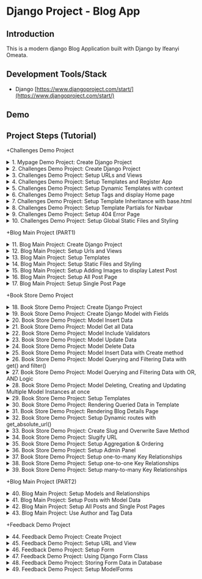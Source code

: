 # Django Project - Blog App

## Introduction

This is a modern django Blog Application built with Django by Ifeanyi Omeata.

## Development Tools/Stack

- Django [https://www.djangoproject.com/start/](https://www.djangoproject.com/start/)

## Demo

## Project Steps (Tutorial)

+Challenges Demo Project

<details>
<summary>1. Mypage Demo Project: Create Django Project </summary>

#  Mypage Demo Project: Create Django Project

### [https://github.com/omeatai/django-project-blog/commit/4305cb75b959e5a72ece9a6010d70a6d4adbb5c7](https://github.com/omeatai/django-project-blog/commit/4305cb75b959e5a72ece9a6010d70a6d4adbb5c7)
### [https://github.com/omeatai/django-project-blog/commit/7506153ce7946f2c39f38b71ae463c05a08cb824](https://github.com/omeatai/django-project-blog/commit/7506153ce7946f2c39f38b71ae463c05a08cb824)

# Check Python Version

```x
python —version
```

# Install Django Globally

```x
python -m pip install Django
```

# Create Django Project mypage

```x
django-admin startproject mypage
```

# Run Development Server to view Project

```x
cd mypage
python manage.py runserver
```

# Create Django Demo App: challenges 

```x
python manage.py startapp challenges
```

<img width="1047" alt="image" src="https://github.com/omeatai/django-project-blog/assets/32337103/e4a9ed77-4729-447d-b1e0-4e6f50aff4d1">
<img width="1047" alt="image" src="https://github.com/omeatai/django-project-blog/assets/32337103/ce7915ca-d59b-42f0-85a5-c78cca998798">
<img width="1047" alt="image" src="https://github.com/omeatai/django-project-blog/assets/32337103/65b5323a-dd8d-4633-8d5a-1f33785bbfd0">
<img width="1047" alt="image" src="https://github.com/omeatai/django-project-blog/assets/32337103/2fe98bad-c67c-4e5c-8fa9-83a1e3e9f280">
<img width="1047" alt="image" src="https://github.com/omeatai/django-project-blog/assets/32337103/bc01467a-6e77-4584-bf1f-1c34d13fa4e3">
<img width="1047" alt="image" src="https://github.com/omeatai/django-project-blog/assets/32337103/8008fd50-e539-4424-9ddf-2702c4954ef2">
<img width="1047" alt="image" src="https://github.com/omeatai/django-project-blog/assets/32337103/706c48aa-903c-43b1-b27a-3fc65db59732">

# #End</details>

<details>
<summary>2. Challenges Demo Project: Create Django Project </summary>

# Challenges Demo Project: Create Django Project

### [https://github.com/omeatai/django-project-blog/commit/7523b95502150f9015a6418041938ec08d90b70c](https://github.com/omeatai/django-project-blog/commit/7523b95502150f9015a6418041938ec08d90b70c)

# Create Project 

```x
django-admin startproject challenges_project
```

# Create App

```x
cd challenges_project
python manage.py startapp challenges
```

# Start Development Server

```x
python manage.py runserver
```

<img width="1047" alt="image" src="https://github.com/omeatai/django-project-blog/assets/32337103/a46c7c86-d22c-46d4-8263-4732154a318d">
<img width="1047" alt="image" src="https://github.com/omeatai/django-project-blog/assets/32337103/dd97e4c3-d39f-442a-93b4-bb0b18dd3d10">
<img width="1289" alt="image" src="https://github.com/omeatai/django-project-blog/assets/32337103/8648627d-5772-4d73-b3f2-3006e53782f3">

# #End</details>

<details>
<summary>3. Challenges Demo Project: Setup URLs and Views </summary>

# Setup URLs and Views

### [https://github.com/omeatai/django-project-blog/commit/51c6c314ab7dff27bb596f2baf1b9f42d48c2252](https://github.com/omeatai/django-project-blog/commit/51c6c314ab7dff27bb596f2baf1b9f42d48c2252)

<img width="1049" alt="image" src="https://github.com/omeatai/django-project-blog/assets/32337103/e881beac-e275-4d25-9ea8-59e6504a3864">
<img width="1049" alt="image" src="https://github.com/omeatai/django-project-blog/assets/32337103/43d38c3b-5e9f-4233-ae8b-9b607ed38ad0">
<img width="1049" alt="image" src="https://github.com/omeatai/django-project-blog/assets/32337103/27a04e53-019b-4aa8-a303-0eefe4768586">
<img width="1287" alt="image" src="https://github.com/omeatai/django-project-blog/assets/32337103/a3306b93-3e3e-46cb-a58c-ea01b540eeee">
<img width="1287" alt="image" src="https://github.com/omeatai/django-project-blog/assets/32337103/c148f38f-04b7-4aea-9cff-47ee2948ef17">
<img width="1287" alt="image" src="https://github.com/omeatai/django-project-blog/assets/32337103/e2063820-2d6b-4835-a84f-5387985dc1a9">

# #End</details>

<details>
<summary>4. Challenges Demo Project: Setup Templates and Register App </summary>

# Setup Templates and Register App

### [https://github.com/omeatai/django-project-blog/commit/b41c0c187b50e48802413dee9d036e89df7a23dc](https://github.com/omeatai/django-project-blog/commit/b41c0c187b50e48802413dee9d036e89df7a23dc)

<img width="1047" alt="image" src="https://github.com/omeatai/django-project-blog/assets/32337103/2ef58077-d716-4ca4-a9d4-5cdb632e5da2">
<img width="1047" alt="image" src="https://github.com/omeatai/django-project-blog/assets/32337103/88037d90-7e59-477f-89af-f5ae0a472339">
<img width="1047" alt="image" src="https://github.com/omeatai/django-project-blog/assets/32337103/8b3a5a01-6333-4cb8-9bd8-a329104783ec">
<img width="1289" alt="image" src="https://github.com/omeatai/django-project-blog/assets/32337103/e0d89ac1-9cb5-44f2-be13-17a6745b5da2">

# #End</details>

<details>
<summary>5. Challenges Demo Project: Setup Dynamic Templates with context </summary>

# Setup Dynamic Templates with context

### [https://github.com/omeatai/django-project-blog/commit/5d1b19edd03cd8f8ce4bfd6a2c51c381c2f46584](https://github.com/omeatai/django-project-blog/commit/5d1b19edd03cd8f8ce4bfd6a2c51c381c2f46584)

<img width="1046" alt="image" src="https://github.com/omeatai/django-project-blog/assets/32337103/d6f2b695-0e33-41ce-bc80-5a3161d601c1">
<img width="1046" alt="image" src="https://github.com/omeatai/django-project-blog/assets/32337103/6d2d1b38-f245-44a6-b01d-951363469dc8">
<img width="1291" alt="image" src="https://github.com/omeatai/django-project-blog/assets/32337103/be23c444-e8ce-421c-bd5b-87b76b5174e1">

# #End</details>

<details>
<summary>6. Challenges Demo Project: Setup Tags and display Home page </summary>

# Setup Tags and display Home page

### [https://github.com/omeatai/django-project-blog/commit/0f8ebe017cc59401bf8cd156cd3b168ef8f31fce](https://github.com/omeatai/django-project-blog/commit/0f8ebe017cc59401bf8cd156cd3b168ef8f31fce)

<img width="1047" alt="image" src="https://github.com/omeatai/django-project-blog/assets/32337103/dee982be-f7c0-4a1c-846c-219324b2edc6">
<img width="1047" alt="image" src="https://github.com/omeatai/django-project-blog/assets/32337103/d1cfc736-a119-4d13-b09d-c0089e627d7a">
<img width="1047" alt="image" src="https://github.com/omeatai/django-project-blog/assets/32337103/4fb50cc9-d768-4f72-bb9e-36bc524ec867">
<img width="1047" alt="image" src="https://github.com/omeatai/django-project-blog/assets/32337103/cad5cadd-bd1e-4791-9811-1e13b9764a44">
<img width="1291" alt="image" src="https://github.com/omeatai/django-project-blog/assets/32337103/81d1f510-28e0-40fa-9184-f37363fc6dc5">
<img width="1291" alt="image" src="https://github.com/omeatai/django-project-blog/assets/32337103/45cb393b-c6a5-49ee-ac97-b79da8742f61">

# #End</details>

<details>
<summary>7. Challenges Demo Project: Setup Template Inheritance with base.html </summary>

# Setup Template Inheritance with base.html 

### [https://github.com/omeatai/django-project-blog/commit/be8a2db178ab8f938a9279699682a9ddd8ea1091](https://github.com/omeatai/django-project-blog/commit/be8a2db178ab8f938a9279699682a9ddd8ea1091)

<img width="1047" alt="image" src="https://github.com/omeatai/django-project-blog/assets/32337103/c72fb1c3-ce05-4fef-a587-c3c73e5bb27d">
<img width="1047" alt="image" src="https://github.com/omeatai/django-project-blog/assets/32337103/cd0a7e3f-be34-458c-ad6f-89cc842bcf5e">
<img width="1047" alt="image" src="https://github.com/omeatai/django-project-blog/assets/32337103/fb666816-cb02-4c25-bd92-3e7d95d7f3b8">
<img width="1047" alt="image" src="https://github.com/omeatai/django-project-blog/assets/32337103/adc4d6ce-3af2-4485-9478-d5eafa289bcc">
<img width="1291" alt="image" src="https://github.com/omeatai/django-project-blog/assets/32337103/746b7d83-b9a0-4e4a-97ed-87f79d604981">

# #End</details>

<details>
<summary>8. Challenges Demo Project: Setup Template Partials for Navbar </summary>

# Setup Template Partials for Navbar

### [https://github.com/omeatai/django-project-blog/commit/a4a767de04f8c28d3fe8d4b00322c01baa816428](https://github.com/omeatai/django-project-blog/commit/a4a767de04f8c28d3fe8d4b00322c01baa816428)

<img width="1047" alt="image" src="https://github.com/omeatai/django-project-blog/assets/32337103/38ab7f73-1b81-4477-824b-b49fc9b732a5">
<img width="1047" alt="image" src="https://github.com/omeatai/django-project-blog/assets/32337103/bc43c118-aca8-4d89-b180-9694f9ef8a28">
<img width="1047" alt="image" src="https://github.com/omeatai/django-project-blog/assets/32337103/b8f5def1-222e-4c6d-a90f-df8fb7283a2a">
<img width="1047" alt="image" src="https://github.com/omeatai/django-project-blog/assets/32337103/cbccb16b-a598-4b77-a053-fcedaf1b12fc">
<img width="1293" alt="image" src="https://github.com/omeatai/django-project-blog/assets/32337103/9f143b7c-92f3-4306-87cf-b6469dd75104">
<img width="1293" alt="image" src="https://github.com/omeatai/django-project-blog/assets/32337103/0b3e752c-d913-4b08-a6a7-1f6b030a46c7">

# #End</details>

<details>
<summary>9. Challenges Demo Project: Setup 404 Error Page </summary>

# Setup 404 Error Page

### [https://github.com/omeatai/django-project-blog/commit/4fb4e3c1db00c7e587719b68afde13a9064ef8ba](https://github.com/omeatai/django-project-blog/commit/4fb4e3c1db00c7e587719b68afde13a9064ef8ba)

<img width="1043" alt="image" src="https://github.com/omeatai/django-project-blog/assets/32337103/5516b03c-7fc3-4fe5-881d-999ff4f6789c">
<img width="1043" alt="image" src="https://github.com/omeatai/django-project-blog/assets/32337103/91ab883c-183f-4d7d-8182-7c427a638db4">
<img width="1287" alt="image" src="https://github.com/omeatai/django-project-blog/assets/32337103/3bb779d1-bf89-4f3f-bed0-64dde2ca9fa1">

# #End</details>

<details>
<summary>10. Challenges Demo Project: Setup Global Static Files and Styling </summary>

# Setup Global Static Files and Styling

### [https://github.com/omeatai/django-project-blog/commit/f20aaff73b410d8b49614fd4b82fe6308610eaf4](https://github.com/omeatai/django-project-blog/commit/f20aaff73b410d8b49614fd4b82fe6308610eaf4)

<img width="1241" alt="image" src="https://github.com/omeatai/django-project-blog/assets/32337103/66eed3bb-45bc-4572-bef9-64c049c373a3">
<img width="1047" alt="image" src="https://github.com/omeatai/django-project-blog/assets/32337103/13a42f5a-38d9-48e2-afa5-903c122fb263">
<img width="1047" alt="image" src="https://github.com/omeatai/django-project-blog/assets/32337103/4145b60e-093a-4483-8858-816e9ac93f82">
<img width="1047" alt="image" src="https://github.com/omeatai/django-project-blog/assets/32337103/70dc97ff-bf43-4665-90cf-157e11830571">
<img width="1047" alt="image" src="https://github.com/omeatai/django-project-blog/assets/32337103/ca17d297-6770-41dd-bdf1-1c52af0315ae">
<img width="1047" alt="image" src="https://github.com/omeatai/django-project-blog/assets/32337103/8cff7a35-70ba-4e62-af81-117c055dce5a">
<img width="1047" alt="image" src="https://github.com/omeatai/django-project-blog/assets/32337103/5df2e184-0253-4b21-b720-32dedcd0cbcd">
<img width="1047" alt="image" src="https://github.com/omeatai/django-project-blog/assets/32337103/d5a6c87d-de88-470e-b6e5-fe27553e4a56">
<img width="1047" alt="image" src="https://github.com/omeatai/django-project-blog/assets/32337103/97a2ccd8-807c-4521-96f2-8691cd439593">
<img width="1047" alt="image" src="https://github.com/omeatai/django-project-blog/assets/32337103/a6d337f4-20f0-4212-835e-1ee4cdf4f6f1">
<img width="1241" alt="image" src="https://github.com/omeatai/django-project-blog/assets/32337103/45033491-fbed-4540-bdf7-34b3436965d4">
<img width="1241" alt="image" src="https://github.com/omeatai/django-project-blog/assets/32337103/7258c51d-fdb3-4dff-b069-7f753710f980">
<img width="1241" alt="image" src="https://github.com/omeatai/django-project-blog/assets/32337103/a6580144-c647-4a40-b5b8-268f5162d7b1">

# #End</details>

+Blog Main Project (PART1)

<details>
<summary>11. Blog Main Project: Create Django Project </summary>

# Blog Main Project: Create Django Project

### [https://github.com/omeatai/django-project-blog/commit/92c3d6b5f80c1c47cc0d73d563fff0a9e71c044a](https://github.com/omeatai/django-project-blog/commit/92c3d6b5f80c1c47cc0d73d563fff0a9e71c044a)

# Create Project

```x
django-admin startproject blog_project
```

# Create Blog App

```x
cd blog_project
python manage.py startapp blog
```

# Run Development Server

```x
python manage.py runserver
```

<img width="1081" alt="image" src="https://github.com/omeatai/django-project-blog/assets/32337103/1345e015-2545-401f-a0ad-9100359cea5e">
<img width="1080" alt="image" src="https://github.com/omeatai/django-project-blog/assets/32337103/bd570f5a-bd73-4c4e-ad2b-0b809c464f1a">
<img width="1246" alt="image" src="https://github.com/omeatai/django-project-blog/assets/32337103/688a47ef-bef7-410c-8269-b3160909140a">

# #End</details>

<details>
<summary>12. Blog Main Project: Setup Urls and Views </summary>

# Setup Urls and Views

### [https://github.com/omeatai/django-project-blog/commit/58c0da98e47dd417f9e7918351cd3bc137b5b10d](https://github.com/omeatai/django-project-blog/commit/58c0da98e47dd417f9e7918351cd3bc137b5b10d)

<img width="1082" alt="image" src="https://github.com/omeatai/django-project-blog/assets/32337103/d5a93413-ffdd-491b-babe-b8e701742b57">
<img width="1082" alt="image" src="https://github.com/omeatai/django-project-blog/assets/32337103/14ef6a14-d617-4776-920d-5c389d94333e">
<img width="1082" alt="image" src="https://github.com/omeatai/django-project-blog/assets/32337103/83fa289c-724a-4cdf-80c5-60b6a6248d3a">
<img width="1082" alt="image" src="https://github.com/omeatai/django-project-blog/assets/32337103/7594a5e9-1423-42f6-9cfa-bd1af0f2b3f0">
<img width="1241" alt="image" src="https://github.com/omeatai/django-project-blog/assets/32337103/38493408-ea8e-438f-b128-0c2f16674b86">
<img width="1241" alt="image" src="https://github.com/omeatai/django-project-blog/assets/32337103/ccaedf96-c931-499e-a37a-a3d86056d0e6">
<img width="1241" alt="image" src="https://github.com/omeatai/django-project-blog/assets/32337103/87b1721a-f39a-4975-bb20-418c62c13c0f">

# #End</details>

<details>
<summary>13. Blog Main Project: Setup Templates </summary>

# Setup Templates

### [https://github.com/omeatai/django-project-blog/commit/4c36ea64d9e5daf3c990497a30aaf47fe679c294](https://github.com/omeatai/django-project-blog/commit/4c36ea64d9e5daf3c990497a30aaf47fe679c294)

<img width="1089" alt="image" src="https://github.com/omeatai/django-project-blog/assets/32337103/68b4b46e-ca82-4303-ba22-b50fd04c972a">
<img width="1089" alt="image" src="https://github.com/omeatai/django-project-blog/assets/32337103/1ecd4870-31e5-4bb1-bb4f-2ed53160ddad">
<img width="1089" alt="image" src="https://github.com/omeatai/django-project-blog/assets/32337103/8b8f2bf1-ff7e-4b18-a31c-4c840467f990">
<img width="1089" alt="image" src="https://github.com/omeatai/django-project-blog/assets/32337103/49a9dc0a-0f7b-45ba-ae49-7ccde182c2cb">
<img width="1265" alt="image" src="https://github.com/omeatai/django-project-blog/assets/32337103/9f8826ee-5a1d-4c1e-b901-6cf374752e00">

# #End</details>

<details>
<summary>14. Blog Main Project: Setup Static Files and Styling </summary>

# Setup Static Files and Styling

### [https://github.com/omeatai/django-project-blog/commit/8b0594ebbd934b8d7543843cd8bc8cd51990cf93](https://github.com/omeatai/django-project-blog/commit/8b0594ebbd934b8d7543843cd8bc8cd51990cf93)

<img width="1089" alt="image" src="https://github.com/omeatai/django-project-blog/assets/32337103/188fe248-3e8e-48d3-b1db-9915b4790e02">
<img width="1089" alt="image" src="https://github.com/omeatai/django-project-blog/assets/32337103/20d1efe7-5027-4e20-a5d0-2b7a80a626c7">
<img width="1089" alt="image" src="https://github.com/omeatai/django-project-blog/assets/32337103/cf7a881e-9510-4008-a23f-48db0f468573">
<img width="1089" alt="image" src="https://github.com/omeatai/django-project-blog/assets/32337103/4f46b60d-8bfd-4454-bd12-88889f672d4e">
<img width="1089" alt="image" src="https://github.com/omeatai/django-project-blog/assets/32337103/d4784902-cc9e-4a37-9318-ef3f95a3472a">
<img width="1089" alt="image" src="https://github.com/omeatai/django-project-blog/assets/32337103/2e326245-8534-4752-bdf8-03e27fe3aef7">
<img width="1268" alt="image" src="https://github.com/omeatai/django-project-blog/assets/32337103/a6d05c4f-4dba-4372-9b4a-ce0b29afcb88">
<img width="1268" alt="image" src="https://github.com/omeatai/django-project-blog/assets/32337103/156fe6d6-4045-4e3a-aba1-18a5941b73d4">

# #End</details>

<details>
<summary>15. Blog Main Project: Setup Adding Images to display Latest Post </summary>

# Setup adding Images to display Latest Post

### [https://github.com/omeatai/django-project-blog/commit/9279a5e1d33f87f94a50feb8eb02437173c77247](https://github.com/omeatai/django-project-blog/commit/9279a5e1d33f87f94a50feb8eb02437173c77247)

<img width="1088" alt="image" src="https://github.com/omeatai/django-project-blog/assets/32337103/5eef6dd6-bb59-448e-b708-02361e245cba">
<img width="1088" alt="image" src="https://github.com/omeatai/django-project-blog/assets/32337103/52e746c0-dab7-4a49-a382-ef177c91eef4">
<img width="1088" alt="image" src="https://github.com/omeatai/django-project-blog/assets/32337103/89328eca-8b2f-4228-ad5e-76729fdc0e6d">
<img width="1259" alt="image" src="https://github.com/omeatai/django-project-blog/assets/32337103/38d40f64-e63d-44a1-ad9f-f256a4214e2b">
<img width="1259" alt="image" src="https://github.com/omeatai/django-project-blog/assets/32337103/74afd62b-16c0-43c8-9846-24954d2356a9">

# #End</details>

<details>
<summary>16. Blog Main Project: Setup All Post Page </summary>

# Setup All Post Page

### [https://github.com/omeatai/django-project-blog/commit/4e025f141fdca3998d969e414c996dea8627b074](https://github.com/omeatai/django-project-blog/commit/4e025f141fdca3998d969e414c996dea8627b074)

<img width="1089" alt="image" src="https://github.com/omeatai/django-project-blog/assets/32337103/f1123180-74ac-487d-863b-a881639d4014">
<img width="1089" alt="image" src="https://github.com/omeatai/django-project-blog/assets/32337103/c264e9f5-8e46-449a-b4c6-9873537213a2">
<img width="1089" alt="image" src="https://github.com/omeatai/django-project-blog/assets/32337103/aeadcc62-ee31-4ac2-952a-34e04702f43a">
<img width="1089" alt="image" src="https://github.com/omeatai/django-project-blog/assets/32337103/eb0684ec-19a0-49f4-8a35-00709ff80b21">
<img width="1089" alt="image" src="https://github.com/omeatai/django-project-blog/assets/32337103/d347ad21-9425-4f2c-91d9-7f03527c22e1">
<img width="1089" alt="image" src="https://github.com/omeatai/django-project-blog/assets/32337103/0ff3fbdd-bcf1-4d3a-bd63-0467f9eb39f9">
<img width="1089" alt="image" src="https://github.com/omeatai/django-project-blog/assets/32337103/33c6ae9b-8de3-4237-856a-088745153ef6">
<img width="1271" alt="image" src="https://github.com/omeatai/django-project-blog/assets/32337103/1295cba7-6a29-4153-a09a-8fa51b3ee6cf">
<img width="1271" alt="image" src="https://github.com/omeatai/django-project-blog/assets/32337103/7c5148a1-3ad7-4dc7-9fa4-e3e02f38b19b">

# #End</details>

<details>
<summary>17. Blog Main Project: Setup Single Post Page </summary>

# Setup Single Post Page

### [https://github.com/omeatai/django-project-blog/commit/c2b1eb47f039654c0d206497f1562ce98ad31f2f](https://github.com/omeatai/django-project-blog/commit/c2b1eb47f039654c0d206497f1562ce98ad31f2f)

<img width="1089" alt="image" src="https://github.com/omeatai/django-project-blog/assets/32337103/229f1b17-d2f2-4135-847d-310d9aa5a1b3">
<img width="1089" alt="image" src="https://github.com/omeatai/django-project-blog/assets/32337103/219d0067-da8a-4351-980c-29ab6b07d0e1">
<img width="1089" alt="image" src="https://github.com/omeatai/django-project-blog/assets/32337103/d8ee939b-ea01-48c4-a40c-894965ef97c1">
<img width="1089" alt="image" src="https://github.com/omeatai/django-project-blog/assets/32337103/fadfc921-3107-422a-93f0-3a801f3ec86e">
<img width="1089" alt="image" src="https://github.com/omeatai/django-project-blog/assets/32337103/98eccc40-bb42-4cd6-b626-79772585db6c">
<img width="1089" alt="image" src="https://github.com/omeatai/django-project-blog/assets/32337103/f5541591-88f4-415a-831e-8da775527840">
<img width="1089" alt="image" src="https://github.com/omeatai/django-project-blog/assets/32337103/f133f567-c09e-4fd8-8e18-fc9f105248ee">
<img width="1089" alt="image" src="https://github.com/omeatai/django-project-blog/assets/32337103/ad1dbbce-f1b3-4937-8f5a-f9474b820a6a">
<img width="1089" alt="image" src="https://github.com/omeatai/django-project-blog/assets/32337103/c20589f2-2df7-48e2-8d96-1e424a72b6a0">
<img width="1089" alt="image" src="https://github.com/omeatai/django-project-blog/assets/32337103/e2cbde02-8659-4267-970b-422a34e33ded">
<img width="1089" alt="image" src="https://github.com/omeatai/django-project-blog/assets/32337103/b03c5f8f-e87c-46d4-85e6-6a774db8a5b1">
<img width="1089" alt="image" src="https://github.com/omeatai/django-project-blog/assets/32337103/7d08fde7-a30b-46bc-9089-f41ed183c3c3">
<img width="1089" alt="image" src="https://github.com/omeatai/django-project-blog/assets/32337103/d2f2ea17-e455-41f8-8041-5b45e2932e92">
<img width="1323" alt="image" src="https://github.com/omeatai/django-project-blog/assets/32337103/6de7006e-b56c-4679-ac87-67da1651ccd4">
<img width="1323" alt="image" src="https://github.com/omeatai/django-project-blog/assets/32337103/276f0de3-3691-4626-b286-574214fbc785">
<img width="1323" alt="image" src="https://github.com/omeatai/django-project-blog/assets/32337103/ebb5cdb3-18ac-48ed-ac0f-f0e3eae1ecb2">
<img width="1323" alt="image" src="https://github.com/omeatai/django-project-blog/assets/32337103/75781ac1-03f8-4bf4-a821-781174237312">

# #End</details>

+Book Store Demo Project

<details>
<summary>18. Book Store Demo Project: Create Django Project </summary>

# Create Django Project

### [https://github.com/omeatai/django-project-blog/commit/85a18879d57bf35cf14495bfe2295a8dad48e612](https://github.com/omeatai/django-project-blog/commit/85a18879d57bf35cf14495bfe2295a8dad48e612)

# Create Project

```x
django-admin startproject book_store_project
```

# Create App

```x
cd book_store_project
python manage.py startapp books
```

<img width="1090" alt="image" src="https://github.com/omeatai/django-project-blog/assets/32337103/ff1653c0-0c88-44cd-88ce-203e5d017764">
<img width="1090" alt="image" src="https://github.com/omeatai/django-project-blog/assets/32337103/25cc46b7-d0d6-4d26-a77a-a59e49090788">

# #End</details>

<details>
<summary>19. Book Store Demo Project: Create Django Model with Fields </summary>

# Create Django Model with Fields 

### [https://github.com/omeatai/django-project-blog/commit/3956839d7a748b8011eab08e8325a363cafc7f95](https://github.com/omeatai/django-project-blog/commit/3956839d7a748b8011eab08e8325a363cafc7f95)

# Make Migrations

```x
python manage.py makemigrations
```

# Migrate Migrations

```x
python manage.py migrate
```

<img width="1090" alt="image" src="https://github.com/omeatai/django-project-blog/assets/32337103/a0974c01-c91a-422e-bd0c-dc4479b5bb35">
<img width="1090" alt="image" src="https://github.com/omeatai/django-project-blog/assets/32337103/a7818298-2465-40f5-aab2-06148a5e7962">
<img width="1090" alt="image" src="https://github.com/omeatai/django-project-blog/assets/32337103/fadaad73-6288-46f8-944d-e3d6571ebb72">
<img width="1090" alt="image" src="https://github.com/omeatai/django-project-blog/assets/32337103/a3e7c8bd-390e-40e5-9527-1ed12358ec83">

# #End</details>

<details>
<summary>20. Book Store Demo Project: Model Insert Data </summary>

# Model Insert Data

### [https://github.com/omeatai/django-project-blog/commit/198a0825c15820611169cf14e39d6ff7a2fec343](https://github.com/omeatai/django-project-blog/commit/198a0825c15820611169cf14e39d6ff7a2fec343)

# Run Django Shell

```x
python manage.py shell
```

```x
>>> from books.models import Book
>>> book1 = Book(title='Whispers of the Forgotten Realm', rating=5)
>>> book1.save()
>>> book2 = Book(title='Ephemeral Echoes', rating=4)
>>> book2.save()
>>> book3 = Book(title='The Enigma Chronicles', rating=3)
>>> book3.save()
```

<img width="1090" alt="image" src="https://github.com/omeatai/django-project-blog/assets/32337103/6b6dd510-d948-4e65-b324-38c530612a7a">
<img width="1090" alt="image" src="https://github.com/omeatai/django-project-blog/assets/32337103/896f1e27-b1c9-4627-86e9-a3894a2ffef9">
<img width="1090" alt="image" src="https://github.com/omeatai/django-project-blog/assets/32337103/2401ab16-e215-4c18-8b5e-82f05a15ae9a">

# #End</details>

<details>
<summary>21. Book Store Demo Project: Model Get all Data </summary>

# Model Get all Data

### [https://github.com/omeatai/django-project-blog/commit/6af04f34b73f2f9af0e6c295b3ece65d9bdbd9c8](https://github.com/omeatai/django-project-blog/commit/6af04f34b73f2f9af0e6c295b3ece65d9bdbd9c8)

# Run Django Shell

```x
python manage.py shell
```

```x
>>> from books.models import Book
>>> Book.objects.all()
<QuerySet [<Book: Whispers of the Forgotten Realm (5)>, <Book: Ephemeral Echoes (4)>, <Book: The Enigma Chronicles (3)>]>
```

<img width="1090" alt="image" src="https://github.com/omeatai/django-project-blog/assets/32337103/47ee627c-0e65-48d1-bfb9-d1fffbc106fc">
<img width="1090" alt="image" src="https://github.com/omeatai/django-project-blog/assets/32337103/57545179-3f38-4cd9-9905-eaf62298ddc1">
<img width="1090" alt="image" src="https://github.com/omeatai/django-project-blog/assets/32337103/94491cb2-b73a-4ce7-a454-fe297660ed19">

# #End</details>

<details>
<summary>22. Book Store Demo Project: Model Include Validators </summary>

# Model Include Validators

### [https://github.com/omeatai/django-project-blog/commit/738b6d4797f9d39e4a9d3fc2789b59115f1fd064](https://github.com/omeatai/django-project-blog/commit/738b6d4797f9d39e4a9d3fc2789b59115f1fd064)

###[https://docs.djangoproject.com/en/5.0/ref/validators/](https://docs.djangoproject.com/en/5.0/ref/validators/)

# Update Database

```x
python manage.py makemigrations
python manage.py migrate
```

# Run Django Shell

```x
python manage.py shell
```

```x
>>> from books.models import Book
>>> Book.objects.all()
<QuerySet [<Book: Whispers of the Forgotten Realm (5)>, <Book: Ephemeral Echoes (4)>, <Book: The Enigma Chronicles (3)>]>
>>> Book.objects.all()[1].title
'Ephemeral Echoes'
>>> Book.objects.all()[1].is_bestselling
False
>>> Book.objects.all()[1].rating
4
>>> book4 = Book(title='The Enigma Chronicles', rating="zdfdf")
>>> book4.save()
Traceback (most recent call last):
```

<img width="1325" alt="image" src="https://github.com/omeatai/django-project-blog/assets/32337103/3393a537-a441-4a51-8f99-9c69a84b81bd">
<img width="1090" alt="image" src="https://github.com/omeatai/django-project-blog/assets/32337103/a2437e03-c8b7-47d9-be85-27494441af73">
<img width="1090" alt="image" src="https://github.com/omeatai/django-project-blog/assets/32337103/73c0520d-96e0-4a35-b51b-cc400b0f7cdf">
<img width="1090" alt="image" src="https://github.com/omeatai/django-project-blog/assets/32337103/6763c520-02ac-4b2e-ac21-f036b49af2c9">

# #End</details>

<details>
<summary>23. Book Store Demo Project: Model Update Data </summary>

# Model Update Data

### [https://github.com/omeatai/django-project-blog/commit/3e2cba3055b2839ef34341c3919d36a4196e0ecb](https://github.com/omeatai/django-project-blog/commit/3e2cba3055b2839ef34341c3919d36a4196e0ecb)

```x
>>> from books.models import Book
>>> book1 = Book.objects.all()[0]
>>> book1.title
'Whispers of the Forgotten Realm'
>>> book1.author
>>> book1.is_bestselling
False
>>> book1.author = "James Harrison"
>>> book1.is_bestselling = True
>>> book1.save()
>>> Book.objects.all()[0]
<Book: Whispers of the Forgotten Realm (5)>
>>> Book.objects.all()[0].author
'James Harrison'
>>> 
```

<img width="1090" alt="image" src="https://github.com/omeatai/django-project-blog/assets/32337103/6748a4e4-4281-438f-9648-40a266d0a667">
<img width="1090" alt="image" src="https://github.com/omeatai/django-project-blog/assets/32337103/6af96c93-ad5c-4a81-8ddb-abdebe28ba66">
<img width="1090" alt="image" src="https://github.com/omeatai/django-project-blog/assets/32337103/ce4aea17-4e68-42d7-90be-44a88c090853">

# #End</details>

<details>
<summary>24. Book Store Demo Project: Model Delete Data </summary>

# Model Delete Data 

### [https://github.com/omeatai/django-project-blog/commit/33af2257cd310ee3c1f74c2644edbf456c942ab0](https://github.com/omeatai/django-project-blog/commit/33af2257cd310ee3c1f74c2644edbf456c942ab0)

```x
>>> Book.objects.all()
<QuerySet [<Book: Whispers of the Forgotten Realm (5)>, <Book: Ephemeral Echoes (4)>, <Book: The Enigma Chronicles (3)>]>
>>> Book.objects.all()[1]
<Book: Ephemeral Echoes (4)>
>>> book2 = Book.objects.all()[1]
>>> book2.delete()
(1, {'books.Book': 1})
>>> Book.objects.all()
<QuerySet [<Book: Whispers of the Forgotten Realm (5)>, <Book: The Enigma Chronicles (3)>]>
>>> 
```

<img width="1090" alt="image" src="https://github.com/omeatai/django-project-blog/assets/32337103/753a4da6-dce1-49ab-b332-86da9d91e35d">
<img width="1090" alt="image" src="https://github.com/omeatai/django-project-blog/assets/32337103/66378f94-6824-43b8-9128-11059a813d71">
<img width="1090" alt="image" src="https://github.com/omeatai/django-project-blog/assets/32337103/a0c8c3b3-194b-41d3-8e61-548d6d72d3fb">

# #End</details>

<details>
<summary>25. Book Store Demo Project: Model Insert Data with Create method </summary>

# Model Insert Data with Create method

### [https://github.com/omeatai/django-project-blog/commit/9afcb5ff25c874589235f824d22d0f399c4d9f9d](https://github.com/omeatai/django-project-blog/commit/9afcb5ff25c874589235f824d22d0f399c4d9f9d)

```x
>>> Book.objects.all()
<QuerySet [<Book: Whispers of the Forgotten Realm (5)>, <Book: The Enigma Chronicles (3)>]>
>>> Book.objects.create(title="Spectral Serenade", rating=3, author="Tom Hendrix", is_bestselling=False)
<Book: Spectral Serenade (3)>
>>> Book.objects.create(title="In the Shadows", rating=5, author="Sydney Blanc", is_bestselling=True)
<Book: In the Shadows (5)>
>>> Book.objects.create(title="Color notebook", rating=1, author="The Hopkins", is_bestselling=False)
<Book: Color notebook (1)>
>>> Book.objects.all()
<QuerySet [<Book: Whispers of the Forgotten Realm (5)>, <Book: The Enigma Chronicles (3)>, <Book: Spectral Serenade (3)>, <Book: In the Shadows (5)>, <Book: Color notebook (1)>]>
>>> 
```

<img width="1090" alt="image" src="https://github.com/omeatai/django-project-blog/assets/32337103/a4230f4c-8eed-4541-92d0-d6388a464240">
<img width="1090" alt="image" src="https://github.com/omeatai/django-project-blog/assets/32337103/794388f9-922d-4c53-bd44-891a21ad83a0">
<img width="1090" alt="image" src="https://github.com/omeatai/django-project-blog/assets/32337103/cf5c7cad-8d1f-42cd-85f1-b57ebb14f630">

# #End</details>

<details>
<summary>26. Book Store Demo Project: Model Querying and Filtering Data with get() and filter() </summary>

# Model Querying and Filtering Data with get() and filter() 

### [https://github.com/omeatai/django-project-blog/commit/83c7d587dd5dbaa2d758ab34fceecf6380bdc1f4](https://github.com/omeatai/django-project-blog/commit/83c7d587dd5dbaa2d758ab34fceecf6380bdc1f4)

```x
>>> from books.models import Book
>>> Book.objects.all()
<QuerySet [<Book: Whispers of the Forgotten Realm (5)>, <Book: The Enigma Chronicles (3)>, <Book: Spectral Serenade (3)>, <Book: In the Shadows (5)>, <Book: Color notebook (1)>]>
>>> Book.objects.get(id=1)
<Book: Whispers of the Forgotten Realm (5)>
>>> Book.objects.get(id=6, rating=1)
<Book: Color notebook (1)>
>>> Book.objects.filter(rating=5)
<QuerySet [<Book: Whispers of the Forgotten Realm (5)>, <Book: In the Shadows (5)>]>
>>> Book.objects.filter(id=3, rating=3)
<QuerySet [<Book: The Enigma Chronicles (3)>]>
>>> Book.objects.filter(rating__lte=3)
<QuerySet [<Book: The Enigma Chronicles (3)>, <Book: Spectral Serenade (3)>, <Book: Color notebook (1)>]>
>>> Book.objects.filter(author__startswith="James")
<QuerySet [<Book: Whispers of the Forgotten Realm (5)>]>
>>> Book.objects.filter(title__icontains="Enigma")
<QuerySet [<Book: The Enigma Chronicles (3)>]>
>>> Book.objects.filter(title__exact="In the Shadows")
<QuerySet [<Book: In the Shadows (5)>]>
>>> 
```

<img width="1090" alt="image" src="https://github.com/omeatai/django-project-blog/assets/32337103/015bcab1-0b71-40a4-bb18-83c192d5b1c0">
<img width="1090" alt="image" src="https://github.com/omeatai/django-project-blog/assets/32337103/b6317619-4f48-4822-bb3b-ad864d44335e">
<img width="1090" alt="image" src="https://github.com/omeatai/django-project-blog/assets/32337103/dfc4d9ef-b2f6-4718-b5a9-3adc55f707a0">

# #End</details>

<details>
<summary>27. Book Store Demo Project: Model Querying and Filtering Data with OR, AND Logic </summary>

# Model Querying and Filtering Data with OR, AND Logic

### [https://github.com/omeatai/django-project-blog/commit/68e817c383de396e03058c3c5d1804bdc6f34f3b](https://github.com/omeatai/django-project-blog/commit/68e817c383de396e03058c3c5d1804bdc6f34f3b)

```x
>>> from books.models import Book
>>> Book.objects.all()
<QuerySet [<Book: Whispers of the Forgotten Realm (5)>, <Book: The Enigma Chronicles (3)>, <Book: Spectral Serenade (3)>, <Book: In the Shadows (5)>, <Book: Color notebook (1)>]>
>>> from django.db.models import Q
>>> Book.objects.filter(Q(is_bestselling=True) | Q(rating=1))
<QuerySet [<Book: Whispers of the Forgotten Realm (5)>, <Book: In the Shadows (5)>, <Book: Color notebook (1)>]>
>>> Book.objects.filter(Q(is_bestselling=True) | Q(rating=1), Q(title__iexact="in the shadows"))
<QuerySet [<Book: In the Shadows (5)>]>
>>> 
```

<img width="1090" alt="image" src="https://github.com/omeatai/django-project-blog/assets/32337103/f0838c0c-766d-434a-9b0e-03e47e0a08f8">
<img width="1090" alt="image" src="https://github.com/omeatai/django-project-blog/assets/32337103/00465fc0-d7f0-4fe4-931c-cf4e67ee01ce">
<img width="1090" alt="image" src="https://github.com/omeatai/django-project-blog/assets/32337103/bf1f5bdc-61c9-4ceb-aba4-61ed7f29db31">

# #End</details>

<details>
<summary>28. Book Store Demo Project: Model Deleting, Creating and Updating Multiple Model Instances at once </summary>

# Model Deleting Multiple Model Instances at once

### [https://docs.djangoproject.com/en/5.0/topics/db/queries/#deleting-objects](https://docs.djangoproject.com/en/5.0/topics/db/queries/#deleting-objects)

```x
>>> Entry.objects.filter(pub_date__year=2005).delete()
(5, {'webapp.Entry': 5})
```

# Model Creating Multiple Model Instances at once

### [https://docs.djangoproject.com/en/5.0/ref/models/querysets/#bulk-create](https://docs.djangoproject.com/en/5.0/ref/models/querysets/#bulk-create)

```x
>>> objs = Entry.objects.bulk_create(
...     [
...         Entry(headline="This is a test"),
...         Entry(headline="This is only a test"),
...     ]
... )
```

# Model Updating Multiple Model Instances at once

### [https://docs.djangoproject.com/en/5.0/ref/models/querysets/#bulk-update](https://docs.djangoproject.com/en/5.0/ref/models/querysets/#bulk-update)

```x
>>> objs = [
...     Entry.objects.create(headline="Entry 1"),
...     Entry.objects.create(headline="Entry 2"),
... ]
>>> objs[0].headline = "This is entry 1"
>>> objs[1].headline = "This is entry 2"
>>> Entry.objects.bulk_update(objs, ["headline"])
2
```

# #End</details>

<details>
<summary>29. Book Store Demo Project: Setup Templates </summary>

# Setup Templates

### [https://github.com/omeatai/django-project-blog/commit/6f0244ef3d8e1b38553833cc5bddd04e2ff794b2](https://github.com/omeatai/django-project-blog/commit/6f0244ef3d8e1b38553833cc5bddd04e2ff794b2)

# Run Development Server

```x
python manage.py runserver
```

<img width="1090" alt="image" src="https://github.com/omeatai/django-project-blog/assets/32337103/af66da70-83e8-4c13-a48b-7a0cf302e81c">
<img width="1090" alt="image" src="https://github.com/omeatai/django-project-blog/assets/32337103/22f326cc-1329-448c-9a14-111b5cb9065d">
<img width="1090" alt="image" src="https://github.com/omeatai/django-project-blog/assets/32337103/0b904615-9b36-43f1-84b2-fbd70fce5aa0">
<img width="1090" alt="image" src="https://github.com/omeatai/django-project-blog/assets/32337103/bb30f110-e145-4acb-aeea-743c67fb9291">
<img width="1090" alt="image" src="https://github.com/omeatai/django-project-blog/assets/32337103/7b72d6da-a420-4895-a70a-3d83d2e83daf">
<img width="1090" alt="image" src="https://github.com/omeatai/django-project-blog/assets/32337103/c2e91d64-5c07-460a-afe0-f3c85cccdd48">
<img width="1325" alt="image" src="https://github.com/omeatai/django-project-blog/assets/32337103/b24e9054-93af-4be5-bb65-eb2c87a3cd1a">

# #End</details>

<details>
<summary>30. Book Store Demo Project: Rendering Queried Data in Template </summary>

# Rendering Queried Data in Template

### [https://github.com/omeatai/django-project-blog/commit/bfb0edf46c325579fb03037ace7a8188e6a3ad74](https://github.com/omeatai/django-project-blog/commit/bfb0edf46c325579fb03037ace7a8188e6a3ad74)

<img width="1087" alt="image" src="https://github.com/omeatai/django-project-blog/assets/32337103/4baad1da-79db-433e-b3f9-b31ad072e7ce">
<img width="1087" alt="image" src="https://github.com/omeatai/django-project-blog/assets/32337103/b5e12e2b-2bc3-485e-ba27-9fbb42f2b415">
<img width="1087" alt="image" src="https://github.com/omeatai/django-project-blog/assets/32337103/2fa94ea8-83f8-4a25-9d3e-db7a3d5a17e0">
<img width="1087" alt="image" src="https://github.com/omeatai/django-project-blog/assets/32337103/e9cdb5f3-0179-4ec4-8028-50587caef0c5">
<img width="1328" alt="image" src="https://github.com/omeatai/django-project-blog/assets/32337103/e7d3da9b-a1da-4d38-a50e-498b2e5abb7f">

# #End</details>

<details>
<summary>31. Book Store Demo Project: Rendering Blog Details Page </summary>

# Rendering Blog Details Page

### [https://github.com/omeatai/django-project-blog/commit/524ddcd736dd0d0f98f8a335d7dfac9f21573fe2](https://github.com/omeatai/django-project-blog/commit/524ddcd736dd0d0f98f8a335d7dfac9f21573fe2)

<img width="1087" alt="image" src="https://github.com/omeatai/django-project-blog/assets/32337103/75bdc7b2-d3b7-4ac6-9e4f-1007188322b6">
<img width="1087" alt="image" src="https://github.com/omeatai/django-project-blog/assets/32337103/06eb2865-6761-483a-b0a2-3a7ac8cc3c79">
<img width="1087" alt="image" src="https://github.com/omeatai/django-project-blog/assets/32337103/a940c546-8029-4b7e-a43b-54da6b547066">
<img width="1087" alt="image" src="https://github.com/omeatai/django-project-blog/assets/32337103/5c30f61c-f3e2-4045-9770-ded658b87c78">
<img width="1087" alt="image" src="https://github.com/omeatai/django-project-blog/assets/32337103/381de0fc-b724-4b1b-8b34-8e1a421b0cbe">
<img width="1087" alt="image" src="https://github.com/omeatai/django-project-blog/assets/32337103/59f5733e-38c7-4a3a-9c38-e932fd7deba2">
<img width="1325" alt="image" src="https://github.com/omeatai/django-project-blog/assets/32337103/d802b185-10bd-42df-ab0b-e13b7c5c887d">
<img width="1325" alt="image" src="https://github.com/omeatai/django-project-blog/assets/32337103/bc4881bc-5f75-4d2c-8722-322dac2b52fe">
<img width="1325" alt="image" src="https://github.com/omeatai/django-project-blog/assets/32337103/18bdb609-611a-41f8-a9ef-08d64081902f">

# #End</details>

<details>
<summary>32. Book Store Demo Project: Setup Dynamic routes with get_absolute_url() </summary>

# Setup Dynamic routes with get_absolute_url()

### [https://github.com/omeatai/django-project-blog/commit/0b16eb0a2a463a8b92fba3fee232b56bc0222b87](https://github.com/omeatai/django-project-blog/commit/0b16eb0a2a463a8b92fba3fee232b56bc0222b87)

<img width="1086" alt="image" src="https://github.com/omeatai/django-project-blog/assets/32337103/c290458b-3a38-4596-8d9a-97957dcf7f2e">
<img width="1086" alt="image" src="https://github.com/omeatai/django-project-blog/assets/32337103/183e7c38-e802-4e51-b0d2-b1cbf54d02c8">
<img width="1324" alt="image" src="https://github.com/omeatai/django-project-blog/assets/32337103/0b87865d-af9c-4ca6-afb8-84c6361343d9">
<img width="1324" alt="image" src="https://github.com/omeatai/django-project-blog/assets/32337103/4a20b447-158b-4d9c-98a8-e492894c96c1">

# #End</details>

<details>
<summary>33. Book Store Demo Project: Create Slug and Overwrite Save Method </summary>

# Create Slug and Overwrite Save Method

### [https://github.com/omeatai/django-project-blog/commit/bd9a2f3dd4fd3cec9cf8ce0b520414ef9e8f0e6b](https://github.com/omeatai/django-project-blog/commit/bd9a2f3dd4fd3cec9cf8ce0b520414ef9e8f0e6b)

# Run Migrations

```x
python manage.py makemigrations
python manage.py migrate
```

# Run Django Shell

```x
python manage.py shell
```

```x
>>> from books.models import Book
>>> books = Book.objects.all()
>>> books
<QuerySet [<Book: Whispers of the Forgotten Realm (5)>, <Book: The Enigma Chronicles (3)>, <Book: Spectral Serenade (3)>, <Book: In the Shadows (5)>, <Book: Color notebook (1)>]>
>>> Book.objects.create(title="Humpty Dumpty", rating=4, author="alex Humfrey", is_bestselling=True)
<Book: Humpty Dumpty (4)>

>>> book = Book.objects.get(id=7)
>>> book
<Book: Humpty Dumpty (4)>
>>> book.slug
'humpty-dumpty'
>>> book = Book.objects.get(id=1)
>>> book
<Book: Whispers of the Forgotten Realm (5)>
>>> book.slug
''
>>> book.save()
>>> book.slug
'whispers-of-the-forgotten-realm'

>>> books = Book.objects.all()
>>> books
<QuerySet [<Book: Whispers of the Forgotten Realm (5)>, <Book: The Enigma Chronicles (3)>, <Book: Spectral Serenade (3)>, <Book: In the Shadows (5)>, <Book: Color notebook (1)>, <Book: Humpty Dumpty (4)>]>
>>> books = list(books)
>>> books
[<Book: Whispers of the Forgotten Realm (5)>, <Book: The Enigma Chronicles (3)>, <Book: Spectral Serenade (3)>, <Book: In the Shadows (5)>, <Book: Color notebook (1)>, <Book: Humpty Dumpty (4)>]
>>> for book in books:
      book.save()
      print(book.slug)

whispers-of-the-forgotten-realm
the-enigma-chronicles
spectral-serenade
in-the-shadows
color-notebook
humpty-dumpty
>>> 
```

<img width="1134" alt="image" src="https://github.com/omeatai/django-project-blog/assets/32337103/609768c8-c0aa-4d4f-8f36-7cc2fb80d6d7">
<img width="1134" alt="image" src="https://github.com/omeatai/django-project-blog/assets/32337103/1e8e2561-168d-4f1d-8cb9-b9ea42e53b97">
<img width="1134" alt="image" src="https://github.com/omeatai/django-project-blog/assets/32337103/9bbff47f-4f6f-470d-b340-cd9318574aa4">
<img width="1134" alt="image" src="https://github.com/omeatai/django-project-blog/assets/32337103/660866f2-dccc-4c79-89ee-63d9b7a12a0f">

# #End</details>

<details>
<summary>34. Book Store Demo Project: Slugify URL </summary>

# Slugify URL

### [https://github.com/omeatai/django-project-blog/commit/6dbe41347a7c2a903654de9625f878fe6ac1d5c9](https://github.com/omeatai/django-project-blog/commit/6dbe41347a7c2a903654de9625f878fe6ac1d5c9)

<img width="1134" alt="image" src="https://github.com/omeatai/django-project-blog/assets/32337103/48584ebc-197f-4d81-8764-a7f5c83d63a9">
<img width="1134" alt="image" src="https://github.com/omeatai/django-project-blog/assets/32337103/fa41030f-a6ca-4873-bd19-903e5aa0b118">
<img width="1134" alt="image" src="https://github.com/omeatai/django-project-blog/assets/32337103/bd522a93-cbf3-4a9c-9ccf-cfc6a0642acf">
<img width="1324" alt="image" src="https://github.com/omeatai/django-project-blog/assets/32337103/7b0c0158-22a7-4bf7-8205-5f6aa30ab4f7">

# #End</details>

<details>
<summary>35. Book Store Demo Project: Setup Aggregation & Ordering </summary>

# Setup Aggregation & Ordering

### [https://github.com/omeatai/django-project-blog/commit/6f10de2c77dc6418449b9b526442f61467816356](https://github.com/omeatai/django-project-blog/commit/6f10de2c77dc6418449b9b526442f61467816356)

# Aggregate VS Annotate 

Aggregate calculates values for the entire queryset. Annotate calculates summary values for each item in the queryset.

### Aggregation

```x
>>> Book.objects.aggregate(average_price=Avg('price'))
{'average_price': 34.35}
```

Returns a dictionary containing the average price of all books in the queryset.
Aggregate Aggregate generate result (summary) values over an entire QuerySet. Aggregate operate over the rowset to get a single value from the rowset.(For example sum of all prices in the rowset). Aggregate is applied on entire QuerySet and it generate result (summary) values over an entire QuerySet.

In Model:

```x
class Books(models.Model):
    name = models.CharField(max_length=100)
    pages = models.IntegerField()
    price = models.DecimalField(max_digits=5, decimal_places=3)
```
 
In Shell:

```x
>>> Books.objects.all().aggregate(Avg('price'))
# Above code will give the Average of the price Column 
>>> {'price__avg': 34.35}
```

### Annotation

```x
>>> q = Book.objects.annotate(num_authors=Count('authors'))
>>> q[0].num_authors
2
>>> q[1].num_authors
1
```

q is the queryset of books, but each book has been annotated with the number of authors.
Annotate Annotate generate an independent summary for each object in a QuerySet.(We can say it iterate each object in a QuerySet and apply operation)

In Model:

```x
class Video(models.Model):
    name = models.CharField(max_length=52, verbose_name='Name')
    video = models.FileField(upload_to=document_path, verbose_name='Upload video')
    created_by = models.ForeignKey(User, verbose_name='Created by', related_name="create_%(class)s")
    user_likes = models.ManyToManyField(UserProfile, null=True, blank=True, help_text='User can like once', verbose_name='Like by')
```

In View:

```x
videos = Video.objects.values('id', 'name','video').annotate(Count('user_likes',distinct=True)
```

<img width="1137" alt="image" src="https://github.com/omeatai/django-project-blog/assets/32337103/9cf4b2f3-c2c0-4b50-a1d9-a5cec55c4abc">
<img width="1137" alt="image" src="https://github.com/omeatai/django-project-blog/assets/32337103/2d9ba9d1-0f0f-4ca3-b5fb-b9023b30fd63">
<img width="1137" alt="image" src="https://github.com/omeatai/django-project-blog/assets/32337103/20c1b89b-e27c-476c-bb3c-1c905b2434e1">
<img width="1325" alt="image" src="https://github.com/omeatai/django-project-blog/assets/32337103/3ef534fd-4321-4c55-81d8-0286bec5882d">

# #End</details>

<details>
<summary>36. Book Store Demo Project: Setup Admin Panel </summary>

# Setup Admin Panel

### [https://github.com/omeatai/django-project-blog/commit/6aa33ba33b0d292b27bcd1ab226ba0d6aff6229d](https://github.com/omeatai/django-project-blog/commit/6aa33ba33b0d292b27bcd1ab226ba0d6aff6229d)

# Create Super User for Admin

```x
python manage.py createsuperuser
```

# Run Development Server

```x
python manage.py runserver
```

<img width="1138" alt="image" src="https://github.com/omeatai/django-project-blog/assets/32337103/348a52ec-4868-4572-8651-f2679853a14d">
<img width="1325" alt="image" src="https://github.com/omeatai/django-project-blog/assets/32337103/e8bcb126-ff35-4cb9-82fb-02c33ca644d3">
<img width="1325" alt="image" src="https://github.com/omeatai/django-project-blog/assets/32337103/28a7101c-e8a2-433c-a157-9c70207e2780">
<img width="1325" alt="image" src="https://github.com/omeatai/django-project-blog/assets/32337103/1371ce3e-958f-4951-9fe8-4c0f02217bbf">
<img width="1139" alt="image" src="https://github.com/omeatai/django-project-blog/assets/32337103/9f3ec0ac-a550-41cd-817f-ea2cc97fb187">
<img width="1327" alt="image" src="https://github.com/omeatai/django-project-blog/assets/32337103/edc51701-49fd-4ed8-820d-50c86bc44739">
<img width="1327" alt="image" src="https://github.com/omeatai/django-project-blog/assets/32337103/cd2ffbd4-4cb1-4660-a73a-aa9024ace70f">
<img width="1136" alt="image" src="https://github.com/omeatai/django-project-blog/assets/32337103/4ca4e335-9dfd-4328-ace2-3d5ce3295e59">
<img width="1327" alt="image" src="https://github.com/omeatai/django-project-blog/assets/32337103/a961692d-0309-42ab-a405-ed33ea5e83c3">
<img width="1327" alt="image" src="https://github.com/omeatai/django-project-blog/assets/32337103/d0b28cc6-3c72-460a-9c86-63527efbf303">
<img width="1136" alt="image" src="https://github.com/omeatai/django-project-blog/assets/32337103/ec5cd397-6bc0-4e7f-a41d-95b9e24b7f72">
<img width="1324" alt="image" src="https://github.com/omeatai/django-project-blog/assets/32337103/0a7431ae-c484-4963-9c1d-d928fd640d36">
<img width="1324" alt="image" src="https://github.com/omeatai/django-project-blog/assets/32337103/95512e32-81ec-4d71-9583-5b3e4a0252cf">
<img width="1138" alt="image" src="https://github.com/omeatai/django-project-blog/assets/32337103/4627e6be-47ff-44e0-ae85-693c868afec4">
<img width="1325" alt="image" src="https://github.com/omeatai/django-project-blog/assets/32337103/7f8d2740-1726-4ce2-abd5-a56ce34baeba">

# #End</details>

<details>
<summary>37. Book Store Demo Project: Setup one-to-many Key Relationships </summary>

# Setup one-to-many Key Relationships

### [https://github.com/omeatai/django-project-blog/commit/0ff0548960f426c67c8e7bcb9a587947ca093ecb](https://github.com/omeatai/django-project-blog/commit/0ff0548960f426c67c8e7bcb9a587947ca093ecb)

# Delete all Objects

```x
python manage.py shell
```

```x
>>> from books.models import Book
>>> Book.objects.all().delete()
(7, {'books.Book': 7})
```

# Run Migrations

```x
python manage.py makemigrations
python manage.py migrate
```

# Create an Author and relate a book to the Author

```x
python manage.py shell
```

```x
>>> from books.models import Book, Author
>>> jkrowling = Author(first_name="J.K.", last_name="Rowling", age=42)
>>> jkrowling.save()
>>> Author.objects.all()
<QuerySet [<Author: J.K. Rowling (42)>]>
>>> Author.objects.all()[0].first_name
'J.K.'

>>> jkrowling = Author.objects.get(last_name = "Rowling")
>>> jkrowling
<Author: J.K. Rowling (42)>
>>> hp1 = Book(title="Harry Potter 1", rating=5, author=jkrowling, is_bestselling=True)
>>> hp1.save()
>>> Book.objects.all()
<QuerySet [<Book: Harry Potter 1 (5)>]>

>>> harrypotter = Book.objects.get(title="Harry Potter 1")
>>> harrypotter
<Book: Harry Potter 1 (5)>
>>> harrypotter.author
<Author: J.K. Rowling (42)>
>>> harrypotter.author.first_name
'J.K.'
>>> harrypotter.author.last_name
'Rowling'

>>> books_by_rowling = Book.objects.filter(author__last_name="Rowling")
>>> books_by_rowling
<QuerySet [<Book: Harry Potter 1 (5)>]>
>>> Book.objects.filter(author__last_name__icontains="ling")
<QuerySet [<Book: Harry Potter 1 (5)>]>

>>> jkr = Author.objects.get(first_name="J.K.")
>>> jkr
<Author: J.K. Rowling (42)>
>>> jkr.book_set
<django.db.models.fields.related_descriptors.create_reverse_many_to_one_manager.<locals>.RelatedManager object at 0x104311b80>
>>> jkr.book_set.all()
<QuerySet [<Book: Harry Potter 1 (5)>]>
>>> jkr.author_books
<django.db.models.fields.related_descriptors.create_reverse_many_to_one_manager.<locals>.RelatedManager object at 0x1038e3650>
>>> jkr.author_books.all()
<QuerySet [<Book: Harry Potter 1 (5)>]>
>>> jkr.author_books.filter(rating__gt=3)
<QuerySet [<Book: Harry Potter 1 (5)>]>
```

<img width="1140" alt="image" src="https://github.com/omeatai/django-project-blog/assets/32337103/78b9dabc-2abe-4d1c-a707-1e79c66ddc4a">
<img width="1140" alt="image" src="https://github.com/omeatai/django-project-blog/assets/32337103/b1392a80-1127-438c-b60e-2fb8ed4c695b">
<img width="1140" alt="image" src="https://github.com/omeatai/django-project-blog/assets/32337103/f105bef6-7469-4e50-9087-dda11ab6e791">
<img width="1140" alt="image" src="https://github.com/omeatai/django-project-blog/assets/32337103/f9ddbcf6-3f95-4dc4-b748-43c51f1332e7">
<img width="1325" alt="image" src="https://github.com/omeatai/django-project-blog/assets/32337103/428e8112-1841-4cdc-9cee-5447e66682ba">
<img width="1325" alt="image" src="https://github.com/omeatai/django-project-blog/assets/32337103/dbfa8148-da7d-441c-a64b-8640b72df694">

# #End</details>

<details>
<summary>38. Book Store Demo Project: Setup one-to-one Key Relationships </summary>

# Setup one-to-one Key Relationships

### [https://github.com/omeatai/django-project-blog/commit/aab65427fd9ecaa65ca87c4ed06e0f39991cac3f](https://github.com/omeatai/django-project-blog/commit/aab65427fd9ecaa65ca87c4ed06e0f39991cac3f)

# Run Migrations

```x
python manage.py makemigrations
python manage.py migrate
```

# Run Shell

```x
python manage.py shell
```

```x
>>> from books.models import Author, Address, Book
>>> Author.objects.all()
<QuerySet [<Author: J.K. Rowling (42)>, <Author: Hanza Hamed (24)>]>
>>> Author.objects.all()[0].address
>>> addr1 = Address(street="1 Street", postal_code="12345", city="London")
>>> addr2 = Address(street="2 Street", postal_code="67890", city="New York")
>>> addr1.save()
>>> addr2.save()
>>> jkr = Author.objects.get(first_name="J.K.")
>>> jkr.address = addr1
>>> jkr.save()
>>> hanza = Author.objects.get(first_name="Hanza")
>>> hanza.address = addr2
>>> hanza.save()
>>> jkr.address.street
'1 Street'
>>> str1 = Address.objects.get(street = "1 Street")
>>> str1.author
<Author: J.K. Rowling (42)>
>>> str1.author.first_name
'J.K.'
>>> 
```

<img width="1140" alt="image" src="https://github.com/omeatai/django-project-blog/assets/32337103/9f8ffa9b-4d6c-4029-90f6-5560e79517f9">
<img width="1140" alt="image" src="https://github.com/omeatai/django-project-blog/assets/32337103/d5689150-65c2-4d79-ab48-6d920152f719">
<img width="1140" alt="image" src="https://github.com/omeatai/django-project-blog/assets/32337103/ba84e354-e490-4a55-abb4-0e99cf1a6710">
<img width="1140" alt="image" src="https://github.com/omeatai/django-project-blog/assets/32337103/be794f0e-e75a-46df-8cda-7226dd0edec9">
<img width="1325" alt="image" src="https://github.com/omeatai/django-project-blog/assets/32337103/37839fb0-5350-4b44-b43e-9f118f3066fd">
<img width="1325" alt="image" src="https://github.com/omeatai/django-project-blog/assets/32337103/24f66532-d3d2-4260-a06f-e3cc83ba128c">
<img width="1325" alt="image" src="https://github.com/omeatai/django-project-blog/assets/32337103/c152b278-4d6b-4fd2-93f9-6feba66aa245">
<img width="1325" alt="image" src="https://github.com/omeatai/django-project-blog/assets/32337103/a4478415-46a3-47cb-a2c0-eeb6da52e700">

# #End</details>

<details>
<summary>39. Book Store Demo Project: Setup many-to-many Key Relationships </summary>

# Setup many-to-many Key Relationships

### [https://github.com/omeatai/django-project-blog/commit/f7e4877d2b38f3c7f7793688c54f0fad09136ccd](https://github.com/omeatai/django-project-blog/commit/f7e4877d2b38f3c7f7793688c54f0fad09136ccd)

# Run Migrations

```x
python manage.py makemigrations
python manage.py migrate
```

# Run Shell

```x
python manage.py shell
```

```x
>>> from books.models import Country, Book
>>> Book.objects.all()
<QuerySet [<Book: Harry Potter 1 (5)>, <Book: Tales of Mine (4)>]>
>>> hp1 = Book.objects.get(title = "Harry Potter 1")
>>> hp1.published_countries
<django.db.models.fields.related_descriptors.create_forward_many_to_many_manager.<locals>.ManyRelatedManager object at 0x105388e00>
>>> hp1.published_countries.all()
<QuerySet []>

>>> germany = Country(name="Germany", code="DE")
>>> usa = Country(name="United States of America", code="US")
>>> germany.save()
>>> usa.save()
>>> hp1.published_countries.add(germany)
>>> hp1.save()
>>> hp1.published_countries.all()
<QuerySet [<Country: Germany (DE)>]>
>>> hp1.published_countries.filter(code="DE")
<QuerySet [<Country: Germany (DE)>]>
>>> hp1.published_countries.filter(code="US")
<QuerySet []>

>>> ger = Country.objects.get(name="Germany")
>>> ger.book_set.all()
<QuerySet [<Book: Harry Potter 1 (5)>]>

>>> ger = Country.objects.get(name="Germany")
>>> ger.country_books
<django.db.models.fields.related_descriptors.create_forward_many_to_many_manager.<locals>.ManyRelatedManager object at 0x107616030>
>>> ger.country_books.all()
<QuerySet [<Book: Harry Potter 1 (5)>]>
>>> 
```

<img width="1142" alt="image" src="https://github.com/omeatai/django-project-blog/assets/32337103/1cf61da2-b206-4552-9b17-3240531710bf">
<img width="1142" alt="image" src="https://github.com/omeatai/django-project-blog/assets/32337103/28cd8964-ccbc-4b9a-83af-7d451f5c108d">
<img width="1142" alt="image" src="https://github.com/omeatai/django-project-blog/assets/32337103/74c1ace1-5fec-4451-961b-71b5455991a3">
<img width="1142" alt="image" src="https://github.com/omeatai/django-project-blog/assets/32337103/0744004c-089f-4c11-871c-0516929597e5">
<img width="1142" alt="image" src="https://github.com/omeatai/django-project-blog/assets/32337103/78fac5bb-3645-457c-8d59-bd2d42a1d0e8">
<img width="1142" alt="image" src="https://github.com/omeatai/django-project-blog/assets/32337103/2b0cf620-f7c5-4f2c-bb82-4a0708c3068a">
<img width="1142" alt="image" src="https://github.com/omeatai/django-project-blog/assets/32337103/766af627-341a-49ea-a073-825e4bce9afb">
<img width="1142" alt="image" src="https://github.com/omeatai/django-project-blog/assets/32337103/86db9673-e44b-47cc-9886-50962269a756">
<img width="1142" alt="image" src="https://github.com/omeatai/django-project-blog/assets/32337103/27d44a42-eecd-42a7-a252-64b32787c4db">
<img width="1327" alt="image" src="https://github.com/omeatai/django-project-blog/assets/32337103/275b9290-67df-4ca8-89a6-b1eaabcdccf1">
<img width="1327" alt="image" src="https://github.com/omeatai/django-project-blog/assets/32337103/8da4f8fd-b98c-4ff3-85fd-08cc8add9441">
<img width="1327" alt="image" src="https://github.com/omeatai/django-project-blog/assets/32337103/ea0cbcb7-1a43-4f79-8f33-1abb0aa00143">
<img width="1327" alt="image" src="https://github.com/omeatai/django-project-blog/assets/32337103/d81517a7-5f3b-45ae-bd33-35a37ff6e6a1">
<img width="1327" alt="image" src="https://github.com/omeatai/django-project-blog/assets/32337103/7d489e0a-3b11-4dc6-86da-37b19ae28186">

# Important Points:

# Two models that have a circular relationship

```x
class Product(models.Model):
  # ... other fields ...
  last_buyer = models.ForeignKey('User')
  
class User(models.Model):
  # ... other fields ...
  created_products = models.ManyToManyField('Product')
```

In this example, we have multiple relationships between the same two models. Hence we might need to define them in both models. By using the model name as a string instead of a direct reference, Django is able to resolve such dependencies.

# Relation with the same model

```x
class User(models.Model):
  # ... other fields ...
  friends = models.ManyToManyField('self') 
```

The special self keyword (used as a string value) tells Django that it should form a relationship with (other) instances of the same model.

# Relationships with other apps and their models

```x
class Review(models.Model):
  # ... other fields ...
  product = models.ForeignKey('store.Product') # '<appname>.<modelname>'
```

You can reference models defined in other Django apps (no matter if created by you, via python manage.py startapp <appname> or if it's a built-in or third-party app) by using the app name and then the name of the model inside the app.

# #End</details>

+Blog Main Project (PART2)

<details>
<summary>40. Blog Main Project: Setup Models and Relationships </summary>

# Setup Models and Relationships

### [https://github.com/omeatai/django-project-blog/commit/88905634869c0a2766b7b8ab3e49cb91fb7dda28](https://github.com/omeatai/django-project-blog/commit/88905634869c0a2766b7b8ab3e49cb91fb7dda28)

# Run Migrations

```x
python manage.py makemigrations
python manage.py migrate
```

# Create SuperUser

```x
python manage.py createsuperuser
```

# Run Development Server

```x
python manage.py runserver
```

<img width="1140" alt="image" src="https://github.com/omeatai/django-project-blog/assets/32337103/20b13d0b-ed26-46c1-b95e-c6b49df42efc">
<img width="1140" alt="image" src="https://github.com/omeatai/django-project-blog/assets/32337103/7bb22333-b22c-4d14-8e0b-a96926dc1f0c">
<img width="1140" alt="image" src="https://github.com/omeatai/django-project-blog/assets/32337103/59fcf9bb-b66b-4059-a5d4-1f03256dc137">
<img width="1140" alt="image" src="https://github.com/omeatai/django-project-blog/assets/32337103/ef4d8f06-4bad-4de1-977d-37fd9ac0b5dd">
<img width="1273" alt="image" src="https://github.com/omeatai/django-project-blog/assets/32337103/aaa2a189-41de-4b94-ac4f-a2e38b5427a6">
<img width="1273" alt="image" src="https://github.com/omeatai/django-project-blog/assets/32337103/1518bf02-508b-4de8-9551-89b48d33a3ba">
<img width="1273" alt="image" src="https://github.com/omeatai/django-project-blog/assets/32337103/00388ae3-540d-4423-8094-edefe0aadbc5">
<img width="1273" alt="image" src="https://github.com/omeatai/django-project-blog/assets/32337103/afe9efd4-700b-4f50-a2d5-ad562cd612d6">
<img width="1273" alt="image" src="https://github.com/omeatai/django-project-blog/assets/32337103/19d809c0-1d7f-41e7-b538-01738c1a434b">
<img width="1273" alt="image" src="https://github.com/omeatai/django-project-blog/assets/32337103/65db9e2f-2138-442c-a737-44bbbf4daf78">

# #End</details>

<details>
<summary>41. Blog Main Project: Setup Posts with Model Data </summary>

# Setup Posts with Model Data 

### [https://github.com/omeatai/django-project-blog/commit/eabd8c2878759b75d0c3e492b1b3fae726ad20a7](https://github.com/omeatai/django-project-blog/commit/eabd8c2878759b75d0c3e492b1b3fae726ad20a7)

<img width="1140" alt="image" src="https://github.com/omeatai/django-project-blog/assets/32337103/8f01d080-9ed6-47cc-8418-6fe6f008683d">
<img width="1140" alt="image" src="https://github.com/omeatai/django-project-blog/assets/32337103/7630d63f-aa36-48fa-93e7-fcbee4616d50">
<img width="1140" alt="image" src="https://github.com/omeatai/django-project-blog/assets/32337103/34aad958-e4dc-4426-9201-bd9c82308c32">
<img width="1140" alt="image" src="https://github.com/omeatai/django-project-blog/assets/32337103/fd0ea43e-fd2d-43a5-ae12-a5cac20d55be">
<img width="1323" alt="image" src="https://github.com/omeatai/django-project-blog/assets/32337103/f2cf0526-e816-4e36-b8dc-38b9df52acb4">

# #End</details>

<details>
<summary>42. Blog Main Project: Setup All Posts and Single Post Pages </summary>

# Setup All Posts and Single Post Pages

### [https://github.com/omeatai/django-project-blog/commit/d90aa51aeac25aeb75e36ea5c60794a112b8f322](https://github.com/omeatai/django-project-blog/commit/d90aa51aeac25aeb75e36ea5c60794a112b8f322)

<img width="1140" alt="image" src="https://github.com/omeatai/django-project-blog/assets/32337103/9286cc33-5502-42e7-a8c9-7317fbb55bb2">
<img width="1140" alt="image" src="https://github.com/omeatai/django-project-blog/assets/32337103/5b81012a-8039-4dc2-8320-9b18e1c0b90a">
<img width="1140" alt="image" src="https://github.com/omeatai/django-project-blog/assets/32337103/cf3ac629-83c3-4952-88fa-e8c21b11f3b2">
<img width="1326" alt="image" src="https://github.com/omeatai/django-project-blog/assets/32337103/e67c269d-7530-4bdf-925b-fe8778a5d6e3">
<img width="1326" alt="image" src="https://github.com/omeatai/django-project-blog/assets/32337103/2b6a9bd5-c689-461e-9204-cae045d29d79">

# #End</details>

<details>
<summary>43. Blog Main Project: Use Author and Tag Data </summary>

# Use Author and Tag Data

### [https://github.com/omeatai/django-project-blog/commit/a2e89b2755dcb692a33462f1b08e5863cca761be](https://github.com/omeatai/django-project-blog/commit/a2e89b2755dcb692a33462f1b08e5863cca761be)

<img width="1142" alt="image" src="https://github.com/omeatai/django-project-blog/assets/32337103/757429b3-8b05-494a-ae24-ac4806d7ddc8">
<img width="1142" alt="image" src="https://github.com/omeatai/django-project-blog/assets/32337103/9c5e4cba-a8f6-46e7-8a7f-40f0121a587b">
<img width="1142" alt="image" src="https://github.com/omeatai/django-project-blog/assets/32337103/1e1bf1cd-97c8-429d-b6e7-07add1a0f9ac">
<img width="1142" alt="image" src="https://github.com/omeatai/django-project-blog/assets/32337103/353285af-3375-4746-b287-7e67102c3151">
<img width="1324" alt="image" src="https://github.com/omeatai/django-project-blog/assets/32337103/28078790-7c12-4867-871f-3593ea3ab976">
<img width="1324" alt="image" src="https://github.com/omeatai/django-project-blog/assets/32337103/3a400830-ad62-461e-a55b-4327755efe59">

# #End</details>

+Feedback Demo Project

<details>
<summary>44. Feedback Demo Project: Create Project </summary>

# Create Project

### [https://github.com/omeatai/django-project-blog/commit/0e1a2e6de78943073907a55c7dbbb4d7adbf5406](https://github.com/omeatai/django-project-blog/commit/0e1a2e6de78943073907a55c7dbbb4d7adbf5406)

# Create Django Project Feedback

```x
django-admin startproject feedback
```

# Create App Reviews

```x
cd feedback
python manage.py startapp reviews
```

# Run Development Server to view Project

```x
python manage.py runserver
```

<img width="1141" alt="image" src="https://github.com/omeatai/django-project-blog/assets/32337103/069201ee-0d1e-462c-8767-396b1e9ca583">
<img width="1295" alt="image" src="https://github.com/omeatai/django-project-blog/assets/32337103/b8426b53-6afc-49ab-8c4c-a3437b2597d2">

# #End</details>

<details>
<summary>45. Feedback Demo Project: Setup URL and View </summary>

# Setup URL and View

### [https://github.com/omeatai/django-project-blog/commit/1fe8ef809faccb138103cfed1fe4f3c1c8234273](https://github.com/omeatai/django-project-blog/commit/1fe8ef809faccb138103cfed1fe4f3c1c8234273)

<img width="1141" alt="image" src="https://github.com/omeatai/django-project-blog/assets/32337103/49a086ac-1062-4ba0-be41-4720b9f5c009">
<img width="1141" alt="image" src="https://github.com/omeatai/django-project-blog/assets/32337103/03017c5e-6a91-4d7d-a00f-bb0cb3a6a743">
<img width="1141" alt="image" src="https://github.com/omeatai/django-project-blog/assets/32337103/17581030-96df-42f0-adbf-e52d4a1e2ea8">
<img width="1141" alt="image" src="https://github.com/omeatai/django-project-blog/assets/32337103/aa2513ff-68e1-4458-a840-45407b1c9910">
<img width="1294" alt="image" src="https://github.com/omeatai/django-project-blog/assets/32337103/8b2ab4a5-d30c-4d93-9ce7-ffea299ba5c3">

# #End</details>

<details>
<summary>46. Feedback Demo Project: Setup Form </summary>

# Setup Form

### [https://github.com/omeatai/django-project-blog/commit/143f7000242af0f28ab6b8ad9b23ab84836914d8](https://github.com/omeatai/django-project-blog/commit/143f7000242af0f28ab6b8ad9b23ab84836914d8)

<img width="1141" alt="image" src="https://github.com/omeatai/django-project-blog/assets/32337103/3b316565-5951-4e7c-b158-d5289ef990ba">
<img width="1141" alt="image" src="https://github.com/omeatai/django-project-blog/assets/32337103/4ad066fe-ce61-4eae-af43-ab96658b674b">
<img width="1141" alt="image" src="https://github.com/omeatai/django-project-blog/assets/32337103/6a473618-6511-4ca2-bd26-6323dfeda8c7">
<img width="1141" alt="image" src="https://github.com/omeatai/django-project-blog/assets/32337103/8ad7315c-b130-4aac-b532-81354dbec8cc">
<img width="1318" alt="image" src="https://github.com/omeatai/django-project-blog/assets/32337103/c2081bac-ecb8-40cc-8cc8-060a675d4b8a">
<img width="1318" alt="image" src="https://github.com/omeatai/django-project-blog/assets/32337103/1e341da0-4486-4062-9a4a-01166007e2c6">

# #End</details>

<details>
<summary>47. Feedback Demo Project: Using Django Form Class </summary>

# Using Django Form Class

### [https://github.com/omeatai/django-project-blog/commit/d4fa9fddc6e37be0cfba6b9146f22a03069b3b49](https://github.com/omeatai/django-project-blog/commit/d4fa9fddc6e37be0cfba6b9146f22a03069b3b49)

<img width="1140" alt="image" src="https://github.com/omeatai/django-project-blog/assets/32337103/181c1823-69eb-40b2-8cb5-237bdc8298e4">
<img width="1140" alt="image" src="https://github.com/omeatai/django-project-blog/assets/32337103/16c6003b-538a-41d7-ac62-46f6689231bc">
<img width="1140" alt="image" src="https://github.com/omeatai/django-project-blog/assets/32337103/a55d4153-7072-42d3-8fa9-db51b926f3b5">
<img width="1140" alt="image" src="https://github.com/omeatai/django-project-blog/assets/32337103/7784c0f5-df87-4b5d-8789-01ce329be4e2">
<img width="1140" alt="image" src="https://github.com/omeatai/django-project-blog/assets/32337103/a5976777-099f-46a7-8c98-f206e125a391">
<img width="1319" alt="image" src="https://github.com/omeatai/django-project-blog/assets/32337103/7a30ac4a-1287-4d0f-a5f0-cd58ba7ef9b2">
<img width="1319" alt="image" src="https://github.com/omeatai/django-project-blog/assets/32337103/6a0dc195-c69f-45ef-9b50-4d6902b0334d">
<img width="1320" alt="image" src="https://github.com/omeatai/django-project-blog/assets/32337103/d1588605-17a8-460c-8cef-ba7401d0060f">
<img width="1320" alt="image" src="https://github.com/omeatai/django-project-blog/assets/32337103/cdf25d73-e011-426c-b6f1-010748f80419">
<img width="990" alt="image" src="https://github.com/omeatai/django-project-blog/assets/32337103/83e33c23-1cb0-430a-8ccb-ba3fdd7a74a7">

# #End</details>

<details>
<summary>48. Feedback Demo Project: Storing Form Data in Database </summary>

# Storing Form Data in Database

### [https://github.com/omeatai/django-project-blog/commit/8e43d6a0f9dd1f2701157104a9adf51f4f49f6b2](https://github.com/omeatai/django-project-blog/commit/8e43d6a0f9dd1f2701157104a9adf51f4f49f6b2)

# Run Migrations

```x
python manage.py makemigrations
python manage.py migrate
```

# Create Super User

```x
python manage.py createsuperuser
```

# Run Dev Server

```x
python manage.py runserver
```

<img width="1141" alt="image" src="https://github.com/omeatai/django-project-blog/assets/32337103/05dd5d08-2743-475c-a30d-d67909842bce">
<img width="1137" alt="image" src="https://github.com/omeatai/django-project-blog/assets/32337103/e417caf1-21f4-4fd7-9a3d-b9f3a5fa3f15">
<img width="1137" alt="image" src="https://github.com/omeatai/django-project-blog/assets/32337103/629638e9-64a9-4fa7-a73e-03460966d8e9">
<img width="1142" alt="image" src="https://github.com/omeatai/django-project-blog/assets/32337103/0dd0c913-81fd-4dba-b09d-ff98b385c8e6">
<img width="1141" alt="image" src="https://github.com/omeatai/django-project-blog/assets/32337103/6210991c-e12e-4e29-87ab-2386d9ed0958">
<img width="1319" alt="image" src="https://github.com/omeatai/django-project-blog/assets/32337103/f9ca1722-87e5-49bd-9375-ab5d9ca26824">
<img width="1319" alt="image" src="https://github.com/omeatai/django-project-blog/assets/32337103/5737f39d-a9a7-4a64-ba71-e7bca51f7f40">
<img width="1316" alt="image" src="https://github.com/omeatai/django-project-blog/assets/32337103/1841df95-c78b-4fe9-9613-8dfe986d1ca4">
<img width="1316" alt="image" src="https://github.com/omeatai/django-project-blog/assets/32337103/0b3403e4-4e62-4119-8976-734a26782cd6">
<img width="1319" alt="image" src="https://github.com/omeatai/django-project-blog/assets/32337103/06a55e3c-a360-4d52-bf50-9617541680ed">
<img width="1319" alt="image" src="https://github.com/omeatai/django-project-blog/assets/32337103/c2da4fc6-a40d-4019-bc38-1f858cf6114a">
<img width="1319" alt="image" src="https://github.com/omeatai/django-project-blog/assets/32337103/695ab2ac-2b64-4593-b80f-b45de4a07df7">

# #End</details>

<details>
<summary>49. Feedback Demo Project: Setup ModelForms </summary>

# Setup ModelForms

```x

```

```x

```

```x

```

```x

```

```x

```

```x

```

```x

```

```x

```

# #End</details>














